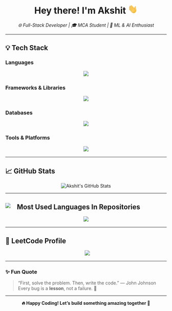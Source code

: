 <h1 align="center">Hey there! I'm Akshit <img src="https://raw.githubusercontent.com/ABSphreak/ABSphreak/master/gifs/Hi.gif" width="30px"></h1>

<p align="center"><i>🌐 Full-Stack Developer | 🎓 MCA Student | 🤖 ML & AI Enthusiast</i></p>

---

<!-- ## 🚀 About Me

Hi! I'm **Akshit**, an MCA student passionate about solving real-world problems through code.  
I'm actively learning and building projects in:

- 🌐 Full-Stack Web Development  
- 📊 Data Science & Analytics  
- 🤖 Machine Learning & Deep Learning  
- 🛠️ Backend Systems & APIs  

--- -->

## 💡 Tech Stack

### Languages
<p align="center">
  <img src="https://skillicons.dev/icons?i=python,java,c,cpp,php&theme=dark" />
</p>

### Frameworks & Libraries
<p align="center">
  <img src="https://skillicons.dev/icons?i=django,bootstrap&theme=dark" />
</p>

### Databases
<p align="center">
  <img src="https://skillicons.dev/icons?i=mysql,mongo,postgres&theme=dark" />
</p>

### Tools & Platforms
<p align="center">
  <img src="https://skillicons.dev/icons?i=git,github,vscode,linux&theme=dark" />
</p>

<!-- ### Machine Learning & Data Science
<p align="center"> <img src="https://img.shields.io/badge/Numpy-013243?style=for-the-badge&logo=numpy&logoColor=white" /> <img src="https://img.shields.io/badge/Pandas-150458?style=for-the-badge&logo=pandas&logoColor=white" /> <img src="https://img.shields.io/badge/Matplotlib-2060a8?style=for-the-badge&logo=matplotlib&logoColor=white" /> <img src="https://img.shields.io/badge/TensorFlow-FF6F00?style=for-the-badge&logo=tensorflow&logoColor=white" /> <img src="https://img.shields.io/badge/PyTorch-EE4C2C?style=for-the-badge&logo=pytorch&logoColor=white" /> </p> -->

---

## 📈 GitHub Stats

<p align="center">
  <img src="https://github-readme-stats.vercel.app/api?username=SonaniAkshit&show_icons=true&theme=dark&count_private=true&include_all_commits=true&hide=prs,issues" alt="Akshit's GitHub Stats"/>
</p>

---

## <img src="https://media2.giphy.com/media/QssGEmpkyEOhBCb7e1/giphy.gif?cid=ecf05e47a0n3gi1bfqntqmob8g9aid1oyj2wr3ds3mg700bl&rid=giphy.gif" width="22px" align="top"/> &nbsp;&nbsp; Most Used Languages In Repositories
<p align="center">
  <img src="https://github-readme-stats.vercel.app/api/top-langs/?username=SonaniAkshit&theme=dark&langs_count=15&hide=php,html,css,javascript">
</p>

---

## 🧩 LeetCode Profile

<p align="center">
  <img src="https://leetcard.jacoblin.cool/sonaniakshit"/>
</p>

---

### ✨ Fun Quote

> “First, solve the problem. Then, write the code.” — John Johnson  
> Every bug is a **lesson**, not a failure. 👾

---

<p align="center"><b>🔥 Happy Coding! Let’s build something amazing together 🚀</b></p>

